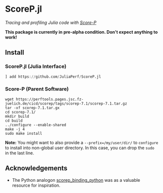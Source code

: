# ScoreP.jl

*Tracing and profiling Julia code with [Score-P](https://www.vi-hps.org/projects/score-p)*

**This package is currently in pre-alpha condition. Don't expect anything to work!**

## Install

### ScoreP.jl (Julia Interface)

```julia
] add https://github.com/JuliaPerf/ScoreP.jl
```

### Score-P (Parent Software)

```
wget https://perftools.pages.jsc.fz-juelich.de/cicd/scorep/tags/scorep-7.1/scorep-7.1.tar.gz
tar -xf scorep-7.1.tar.gx
cd scorep-7.1/
mkdir build
cd build
../configure --enable-shared
make -j 4
sudo make install
```

**Note:** You might want to also provide a `--prefix=/my/user/dir/` to `configure` to install into non-global user directory. In this case, you can drop the `sudo` in the last line.

## Acknowledgements

* The Python analogon [scorep_binding_python](https://github.com/score-p/scorep_binding_python) was as a valuable resource for inspiration.
